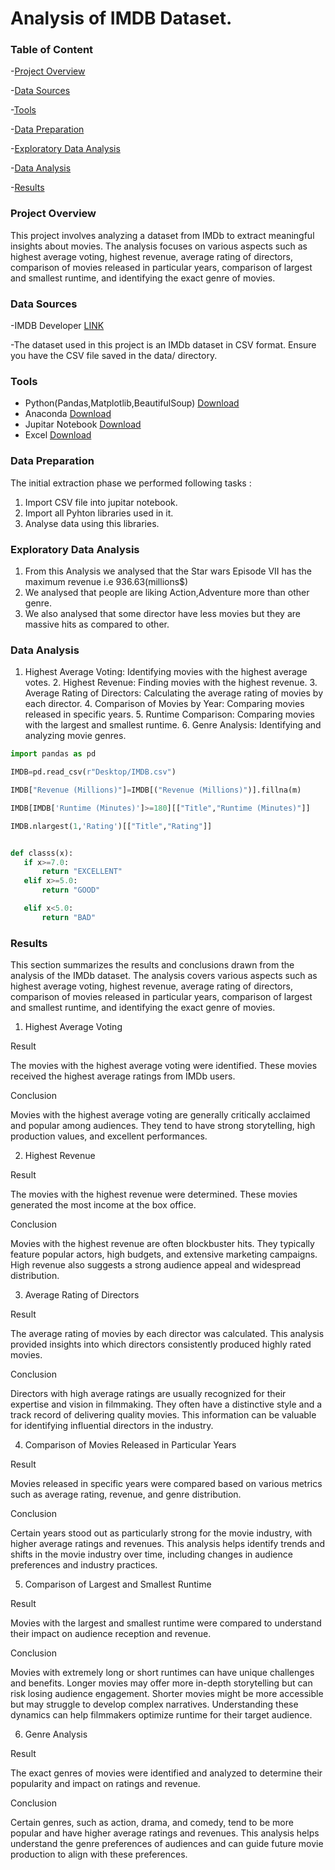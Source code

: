 # Analysis of IMDB Dataset. 
### Table of Content 
-[Project Overview](#project-overview)

-[Data Sources](#data-sources)

-[Tools](#tools)

-[Data Preparation](#data-preparation)

-[Exploratory Data Analysis](#exploratory-data-analysis)

-[Data Analysis](#data-analysis)

-[Results](#results)
### Project Overview 

This project involves analyzing a dataset from IMDb to extract meaningful insights about movies. The analysis focuses on various aspects such as highest average voting, highest revenue, average rating of directors, comparison of movies released in particular years, comparison of largest and smallest runtime, and identifying the exact genre of movies.

### Data Sources

-IMDB Developer [LINK](https://developer.imdb.com/non-commercial-datasets/)

-The dataset used in this project is an IMDb dataset in CSV format. Ensure you have the CSV file saved in the data/ directory.


### Tools
- Python(Pandas,Matplotlib,BeautifulSoup) [Download](https://www.python.org/downloads/)
- Anaconda [Download](https://www.anaconda.com/download)
- Jupitar Notebook [Download](https://jupyter.org/install)
- Excel [Download](https://www.microsoft.com/en-us/microsoft-365/excel)

### Data Preparation 
The initial extraction phase we performed following tasks :
1. Import CSV file into jupitar notebook.
2. Import all Pyhton libraries used in it.
3. Analyse data using this libraries.

###  Exploratory Data Analysis
1. From this Analysis we analysed that the Star wars Episode VII has the maximum revenue i.e 936.63(millions$)
2. We analysed that people are liking Action,Adventure more than other genre.
3. We also analysed that some director have less movies but they are massive hits as compared to other.

### Data Analysis

1.	Highest Average Voting: Identifying movies with the highest average votes.
	2.	Highest Revenue: Finding movies with the highest revenue.
	3.	Average Rating of Directors: Calculating the average rating of movies by each director.
	4.	Comparison of Movies by Year: Comparing movies released in specific years.
	5.	Runtime Comparison: Comparing movies with the largest and smallest runtime.
	6.	Genre Analysis: Identifying and analyzing movie genres.

 ```python
import pandas as pd

IMDB=pd.read_csv(r"Desktop/IMDB.csv")

IMDB["Revenue (Millions)"]=IMDB[("Revenue (Millions)")].fillna(m)

IMDB[IMDB['Runtime (Minutes)']>=180][["Title","Runtime (Minutes)"]]

IMDB.nlargest(1,'Rating')[["Title","Rating"]]


def classs(x):
    if x>=7.0:
        return "EXCELLENT"
    elif x>=5.0:
        return "GOOD"

    elif x<5.0:
        return "BAD"
```

### Results

This section summarizes the results and conclusions drawn from the analysis of the IMDb dataset. The analysis covers various aspects such as highest average voting, highest revenue, average rating of directors, comparison of movies released in particular years, comparison of largest and smallest runtime, and identifying the exact genre of movies.

1. Highest Average Voting

Result

The movies with the highest average voting were identified. These movies received the highest average ratings from IMDb users.

Conclusion

Movies with the highest average voting are generally critically acclaimed and popular among audiences. They tend to have strong storytelling, high production values, and excellent performances.

2. Highest Revenue

Result

The movies with the highest revenue were determined. These movies generated the most income at the box office.

Conclusion

Movies with the highest revenue are often blockbuster hits. They typically feature popular actors, high budgets, and extensive marketing campaigns. High revenue also suggests a strong audience appeal and widespread distribution.

3. Average Rating of Directors

Result

The average rating of movies by each director was calculated. This analysis provided insights into which directors consistently produced highly rated movies.

Conclusion

Directors with high average ratings are usually recognized for their expertise and vision in filmmaking. They often have a distinctive style and a track record of delivering quality movies. This information can be valuable for identifying influential directors in the industry.

4. Comparison of Movies Released in Particular Years

Result

Movies released in specific years were compared based on various metrics such as average rating, revenue, and genre distribution.

Conclusion

Certain years stood out as particularly strong for the movie industry, with higher average ratings and revenues. This analysis helps identify trends and shifts in the movie industry over time, including changes in audience preferences and industry practices.

5. Comparison of Largest and Smallest Runtime

Result

Movies with the largest and smallest runtime were compared to understand their impact on audience reception and revenue.

Conclusion

Movies with extremely long or short runtimes can have unique challenges and benefits. Longer movies may offer more in-depth storytelling but can risk losing audience engagement. Shorter movies might be more accessible but may struggle to develop complex narratives. Understanding these dynamics can help filmmakers optimize runtime for their target audience.

6. Genre Analysis

Result

The exact genres of movies were identified and analyzed to determine their popularity and impact on ratings and revenue.

Conclusion

Certain genres, such as action, drama, and comedy, tend to be more popular and have higher average ratings and revenues. This analysis helps understand the genre preferences of audiences and can guide future movie production to align with these preferences.
